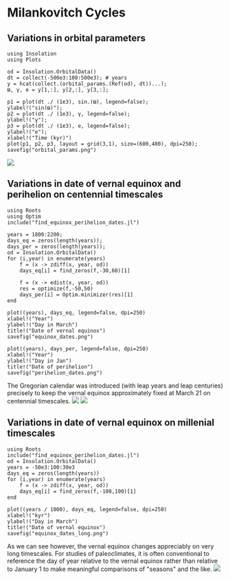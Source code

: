 # Milankovitch Cycles

## Variations in orbital parameters
```@example
using Insolation
using Plots

od = Insolation.OrbitalData()
dt = collect(-500e3:100:500e3); # years
y = hcat(collect.(orbital_params.(Ref(od), dt))...);
ϖ, γ, e = y[1,:], y[2,:], y[3,:];

p1 = plot(dt ./ (1e3), sin.(ϖ), legend=false);
ylabel!("sin(ϖ)");
p2 = plot(dt ./ (1e3), γ, legend=false);
ylabel!("γ");
p3 = plot(dt ./ (1e3), e, legend=false);
ylabel!("e");
xlabel!("Time (kyr)")
plot(p1, p2, p3, layout = grid(3,1), size=(600,400), dpi=250);
savefig("orbital_params.png")
```
![](orbital_params.png)


## Variations in date of vernal equinox and perihelion on centennial timescales
```@example
using Roots
using Optim
include("find_equinox_perihelion_dates.jl")

years = 1800:2200;
days_eq = zeros(length(years));
days_per = zeros(length(years));
od = Insolation.OrbitalData()
for (i,year) in enumerate(years)
    f = (x -> zdiff(x, year, od))
    days_eq[i] = find_zeros(f,-30,60)[1]

    f = (x -> edist(x, year, od))
    res = optimize(f,-50,50)
    days_per[i] = Optim.minimizer(res)[1]
end

plot((years), days_eq, legend=false, dpi=250)
xlabel!("Year")
ylabel!("Day in March")
title!("Date of vernal equinox")
savefig("equinox_dates.png")

plot((years), days_per, legend=false, dpi=250)
xlabel!("Year")
ylabel!("Day in Jan")
title!("Date of perihelion")
savefig("perihelion_dates.png")
```
The Gregorian calendar was introduced (with leap years and leap centuries) precisely to keep the vernal equinox approximately fixed at March 21 on centennial timescales.
![](equinox_dates.png)
![](perihelion_dates.png)

## Variations in date of vernal equinox on millenial timescales
```@example
using Roots
include("find_equinox_perihelion_dates.jl")
od = Insolation.OrbitalData()
years = -50e3:100:30e3 
days_eq = zeros(length(years)) 
for (i,year) in enumerate(years) 
    f = (x -> zdiff(x, year, od)) 
    days_eq[i] = find_zeros(f,-100,100)[1] 
end 

plot((years / 1000), days_eq, legend=false, dpi=250) 
xlabel!("kyr") 
ylabel!("Day in March") 
title!("Date of vernal equinox") 
savefig("equinox_dates_long.png") 
```
As we can see however, the vernal equinox changes appreciably on very long timescales. For studies of paleoclimates, it is often conventional to reference the day of year relative to the vernal equinox rather than relative to January 1 to make meaningful comparisons of "seasons" and the like.
![](equinox_dates_long.png)
